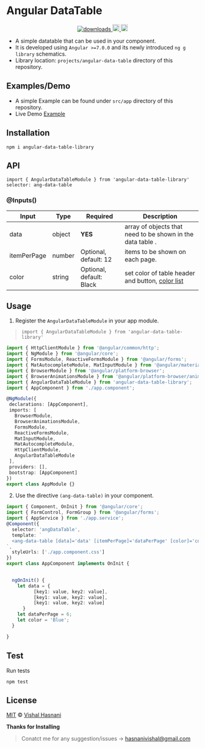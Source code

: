 # Angular DataTable

<p align="center">
  <a href="https://www.npmjs.com/package/angular-data-table-library">
    <img src="https://img.shields.io/npm/dm/angular-data-table-library.svg?style=flat" alt="downloads">
  </a>
 
  <a href="https://badge.fury.io/for/js/angular-data-table-library">
    <img src="https://badge.fury.io/js/angular-data-table-library.svg" alt="npm version" height="18">
  </a>
  
  <a href="https://david-dm.org/hasnanivishal/angular-data-table-library" title="dependencies status">
    <img src="https://david-dm.org/hasnanivishal/angular-data-table-library.svg" height="18">
  </a>
</p>

* A simple datatable that can be used in your component.
* It is developed using `Angular >=7.0.0` and its newly introduced `ng g library` schematics.
* Library location: `projects/angular-data-table` directory of this repository.

## Examples/Demo

* A simple Example can be found under `src/app` directory of this repository.
* Live Demo [Example](https://stackblitz.com/edit/angular-m3yj64)

## Installation

`npm i angular-data-table-library`

## API

`import { AngularDataTableModule } from 'angular-data-table-library'`<br>
`selector: ang-data-table`

### @Inputs()

| Input            | Type    | Required                   | Description                                                                                               |
| ---------------- | ------- | -------------------------- | --------------------------------------------------------------------------------------------------------- |
| data            | object  | **YES**                    | array of objects that need to be shown in the data table .                                               |
| itemPerPage        | number  | Optional, default: 12     | items to be shown on each page.                                                                       |
| color        | string  | Optional, default: Black     | set color of table header and button, [color list](https://www.w3schools.com/cssref/css_colors.asp)                                                                      |


## Usage

1) Register the `AngularDataTableModule` in your app module.
 > `import { AngularDataTableModule } from 'angular-data-table-library'`

 ```typescript
 import { HttpClientModule } from '@angular/common/http';
import { NgModule } from '@angular/core';
import { FormsModule, ReactiveFormsModule } from '@angular/forms';
import { MatAutocompleteModule, MatInputModule } from '@angular/material';
import { BrowserModule } from '@angular/platform-browser';
import { BrowserAnimationsModule } from '@angular/platform-browser/animations';
import { AngularDataTableModule } from 'angular-data-table-library';
import { AppComponent } from './app.component';

@NgModule({
  declarations: [AppComponent],
  imports: [
    BrowserModule,
    BrowserAnimationsModule,
    FormsModule,
    ReactiveFormsModule,
    MatInputModule,
    MatAutocompleteModule,
    HttpClientModule,
    AngularDataTableModule
  ],
  providers: [],
  bootstrap: [AppComponent]
})
export class AppModule {}
 ```

 2) Use the directive `(ang-data-table)` in your component.

```typescript
import { Component, OnInit } from '@angular/core';
import { FormControl, FormGroup } from '@angular/forms';
import { AppService } from './app.service';
@Component({
  selector: 'angDataTable',
  template: `
  <ang-data-table [data]='data' [itemPerPage]='dataPerPage' [color]='color'>
`,
  styleUrls: ['./app.component.css']
})
export class AppComponent implements OnInit {
 

  ngOnInit() {
    let data = {
          [key1: value, key2: value],
          [key1: value, key2: value],
          [key1: value, key2: value]
      } 
    let dataPerPage = 6;
    let color = 'Blue';
  }

}
```

## Test

Run tests

```
npm test
```

## License

[MIT](https://tldrlegal.com/license/mit-license) © [Vishal Hasnani](https://github.com/Hasnanivishal)


**Thanks for Installing**

> Conatct me for any suggestion/issues -> hasnanivishal@gmail.com